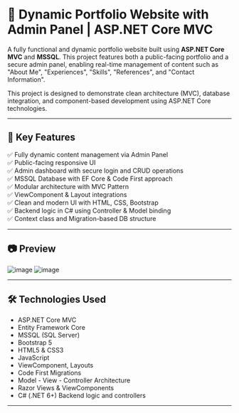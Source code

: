 # 🚀 Dynamic Portfolio Website with Admin Panel | ASP.NET Core MVC

A fully functional and dynamic portfolio website built using **ASP.NET Core MVC** and **MSSQL**. This project features both a public-facing portfolio and a secure admin panel, enabling real-time management of content such as "About Me", "Experiences", "Skills", "References", and "Contact Information".

This project is designed to demonstrate clean architecture (MVC), database integration, and component-based development using ASP.NET Core technologies.

---

## 🌟 Key Features

✅ Fully dynamic content management via Admin Panel  
✅ Public-facing responsive UI  
✅ Admin dashboard with secure login and CRUD operations  
✅ MSSQL Database with EF Core & Code First approach   
✅ Modular architecture with MVC Pattern  
✅ ViewComponent & Layout integrations  
✅ Clean and modern UI with HTML, CSS, Bootstrap  
✅ Backend logic in C# using Controller & Model binding  
✅ Context class and Migration-based DB structure

---

## 📷 Preview

![image](https://github.com/user-attachments/assets/099545a6-2dda-405f-81d3-b1b788ac9bfb)
![image](https://github.com/user-attachments/assets/29fbcd64-ec3d-4185-9796-d7bb7cf5b3fc) 





---

## 🛠 Technologies Used

- ASP.NET Core MVC  
- Entity Framework Core  
- MSSQL (SQL Server)  
- Bootstrap 5  
- HTML5 & CSS3  
- JavaScript  
- ViewComponent, Layouts  
- Code First Migrations  
- Model - View - Controller Architecture
- Razor Views & ViewComponents 
- C# (.NET 6+) Backend logic and controllers       

---

